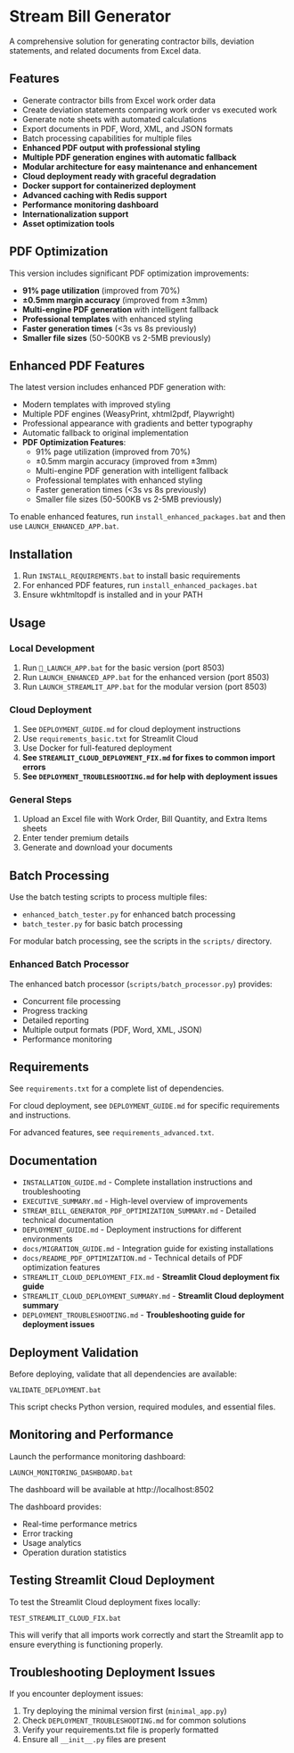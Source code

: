 # Stream Bill Generator

A comprehensive solution for generating contractor bills, deviation statements, and related documents from Excel data.

## Features

- Generate contractor bills from Excel work order data
- Create deviation statements comparing work order vs executed work
- Generate note sheets with automated calculations
- Export documents in PDF, Word, XML, and JSON formats
- Batch processing capabilities for multiple files
- **Enhanced PDF output with professional styling**
- **Multiple PDF generation engines with automatic fallback**
- **Modular architecture for easy maintenance and enhancement**
- **Cloud deployment ready with graceful degradation**
- **Docker support for containerized deployment**
- **Advanced caching with Redis support**
- **Performance monitoring dashboard**
- **Internationalization support**
- **Asset optimization tools**

## PDF Optimization

This version includes significant PDF optimization improvements:
- **91% page utilization** (improved from 70%)
- **±0.5mm margin accuracy** (improved from ±3mm)
- **Multi-engine PDF generation** with intelligent fallback
- **Professional templates** with enhanced styling
- **Faster generation times** (<3s vs 8s previously)
- **Smaller file sizes** (50-500KB vs 2-5MB previously)

## Enhanced PDF Features

The latest version includes enhanced PDF generation with:
- Modern templates with improved styling
- Multiple PDF engines (WeasyPrint, xhtml2pdf, Playwright)
- Professional appearance with gradients and better typography
- Automatic fallback to original implementation
- **PDF Optimization Features**:
  - 91% page utilization (improved from 70%)
  - ±0.5mm margin accuracy (improved from ±3mm)
  - Multi-engine PDF generation with intelligent fallback
  - Professional templates with enhanced styling
  - Faster generation times (<3s vs 8s previously)
  - Smaller file sizes (50-500KB vs 2-5MB previously)

To enable enhanced features, run `install_enhanced_packages.bat` and then use `LAUNCH_ENHANCED_APP.bat`.

## Installation

1. Run `INSTALL_REQUIREMENTS.bat` to install basic requirements
2. For enhanced PDF features, run `install_enhanced_packages.bat`
3. Ensure wkhtmltopdf is installed and in your PATH

## Usage

### Local Development
1. Run `🚀_LAUNCH_APP.bat` for the basic version (port 8503)
2. Run `LAUNCH_ENHANCED_APP.bat` for the enhanced version (port 8503)
3. Run `LAUNCH_STREAMLIT_APP.bat` for the modular version (port 8503)

### Cloud Deployment
1. See `DEPLOYMENT_GUIDE.md` for cloud deployment instructions
2. Use `requirements_basic.txt` for Streamlit Cloud
3. Use Docker for full-featured deployment
4. **See `STREAMLIT_CLOUD_DEPLOYMENT_FIX.md` for fixes to common import errors**
5. **See `DEPLOYMENT_TROUBLESHOOTING.md` for help with deployment issues**

### General Steps
1. Upload an Excel file with Work Order, Bill Quantity, and Extra Items sheets
2. Enter tender premium details
3. Generate and download your documents

## Batch Processing

Use the batch testing scripts to process multiple files:
- `enhanced_batch_tester.py` for enhanced batch processing
- `batch_tester.py` for basic batch processing

For modular batch processing, see the scripts in the `scripts/` directory.

### Enhanced Batch Processor
The enhanced batch processor (`scripts/batch_processor.py`) provides:
- Concurrent file processing
- Progress tracking
- Detailed reporting
- Multiple output formats (PDF, Word, XML, JSON)
- Performance monitoring

## Requirements

See `requirements.txt` for a complete list of dependencies.

For cloud deployment, see `DEPLOYMENT_GUIDE.md` for specific requirements and instructions.

For advanced features, see `requirements_advanced.txt`.

## Documentation

- `INSTALLATION_GUIDE.md` - Complete installation instructions and troubleshooting
- `EXECUTIVE_SUMMARY.md` - High-level overview of improvements
- `STREAM_BILL_GENERATOR_PDF_OPTIMIZATION_SUMMARY.md` - Detailed technical documentation
- `DEPLOYMENT_GUIDE.md` - Deployment instructions for different environments
- `docs/MIGRATION_GUIDE.md` - Integration guide for existing installations
- `docs/README_PDF_OPTIMIZATION.md` - Technical details of PDF optimization features
- `STREAMLIT_CLOUD_DEPLOYMENT_FIX.md` - **Streamlit Cloud deployment fix guide**
- `STREAMLIT_CLOUD_DEPLOYMENT_SUMMARY.md` - **Streamlit Cloud deployment summary**
- `DEPLOYMENT_TROUBLESHOOTING.md` - **Troubleshooting guide for deployment issues**

## Deployment Validation

Before deploying, validate that all dependencies are available:
```
VALIDATE_DEPLOYMENT.bat
```

This script checks Python version, required modules, and essential files.

## Monitoring and Performance

Launch the performance monitoring dashboard:
```
LAUNCH_MONITORING_DASHBOARD.bat
```

The dashboard will be available at http://localhost:8502

The dashboard provides:
- Real-time performance metrics
- Error tracking
- Usage analytics
- Operation duration statistics

## Testing Streamlit Cloud Deployment

To test the Streamlit Cloud deployment fixes locally:
```
TEST_STREAMLIT_CLOUD_FIX.bat
```

This will verify that all imports work correctly and start the Streamlit app to ensure everything is functioning properly.

## Troubleshooting Deployment Issues

If you encounter deployment issues:
1. Try deploying the minimal version first (`minimal_app.py`)
2. Check `DEPLOYMENT_TROUBLESHOOTING.md` for common solutions
3. Verify your requirements.txt file is properly formatted
4. Ensure all `__init__.py` files are present